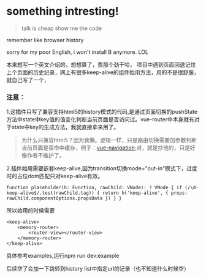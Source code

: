 # something intresting!

> talk is cheap show me the code

remember like browser history

sorry for my poor English, i won't install B anymore. LOL

本来想写一个英文介绍的，想想算了，费那个劲干哈，
项目中遇到页面回退记住上个页面的历史纪录，网上有很多keep-alive的组件始用方法，用的不是很舒服，就自己写了一个，

### 注意：
1.这插件只写了兼容支持html5的history模式的代码,是通过页面切换的pushState方法中state中key值的值变化判断当前页面是否访问过。vue-router中本身就有对于state中key的生成方法，我就直接拿来用了。
> 为什么只兼容html5？因为我懒。逻辑一样，只是路由切换需要加参数判断当前页面是否命中缓存，例子：[vue-navigation](https://github.com/zack24q/vue-navigation);对，就是抄他的，只是好像作者不维护了。

2.插件始用需要嵌套keep-alive,因为transition切换mode="out-in"模式下，过度时的占位dom匹配只对keep-alive有效。
```
function placeholder(h: Function, rawChild: VNode): ? VNode { if (/\d-keep-alive$/.test(rawChild.tag)) { return h('keep-alive', { props: rawChild.componentOptions.propsData }) } }
```
所以始用的时候需要
```
<keep-alive>
    <memory-router>
        <router-view></router-view>
    </memory-router>
</keep-alive>
```
具体参考examples,运行npm run dev:example

后续空了会加一下跳转到history list中指定url的记录（也不知道什么时候空）

